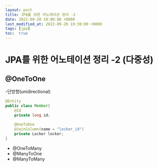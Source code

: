 ```yaml
---
layout: post
title: JPA를 위한 어노테이션 정리 -2
date: 2022-09-20 19:00:00 +0800
last_modified_at: 2022-09-20 19:30:00 +0800
tags: [jpa]
toc:  true
---
```


# JPA를 위한 어노테이션 정리 -2 (다중성)

## @OneToOne
-단방향(unidirectional)
``` java:Member.java
@Entity
public class Member{
    @Id
    private long id;
    
    @OneToOne
    @JoinColumn(name = "locker_id")    
    private Locker locker;
}
```

- @OneToMany
- @ManyToOne
- @ManyToMany


